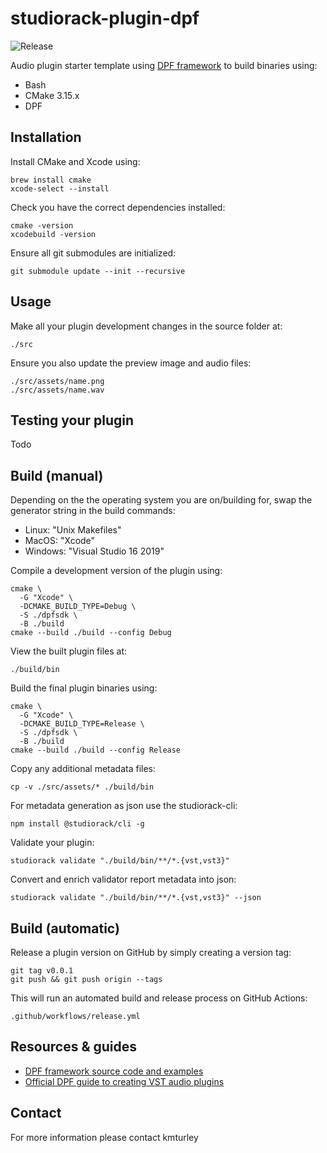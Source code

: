 # studiorack-plugin-dpf
![Release](https://github.com/studiorack/studiorack-plugin-dpf/workflows/Release/badge.svg)

Audio plugin starter template using [DPF framework](https://github.com/DISTRHO/DPF) to build binaries using:

* Bash
* CMake 3.15.x
* DPF


## Installation

Install CMake and Xcode using:

    brew install cmake
    xcode-select --install

Check you have the correct dependencies installed:

    cmake -version
    xcodebuild -version

Ensure all git submodules are initialized:

    git submodule update --init --recursive


## Usage

Make all your plugin development changes in the source folder at:

    ./src

Ensure you also update the preview image and audio files:

    ./src/assets/name.png
    ./src/assets/name.wav


## Testing your plugin

Todo


## Build (manual)

Depending on the the operating system you are on/building for, swap the generator string in the build commands:

* Linux: "Unix Makefiles"
* MacOS: "Xcode"
* Windows: "Visual Studio 16 2019"

Compile a development version of the plugin using:

    cmake \
      -G "Xcode" \
      -DCMAKE_BUILD_TYPE=Debug \
      -S ./dpfsdk \
      -B ./build
    cmake --build ./build --config Debug

View the built plugin files at:

    ./build/bin

Build the final plugin binaries using:

    cmake \
      -G "Xcode" \
      -DCMAKE_BUILD_TYPE=Release \
      -S ./dpfsdk \
      -B ./build
    cmake --build ./build --config Release

Copy any additional metadata files:

    cp -v ./src/assets/* ./build/bin

For metadata generation as json use the studiorack-cli:

    npm install @studiorack/cli -g

Validate your plugin:

    studiorack validate "./build/bin/**/*.{vst,vst3}"

Convert and enrich validator report metadata into json:

    studiorack validate "./build/bin/**/*.{vst,vst3}" --json


## Build (automatic)

Release a plugin version on GitHub by simply creating a version tag:

    git tag v0.0.1
    git push && git push origin --tags

This will run an automated build and release process on GitHub Actions:

    .github/workflows/release.yml


## Resources & guides

* [DPF framework source code and examples](https://github.com/DISTRHO/DPF)
* [Official DPF guide to creating VST audio plugins](https://distrho.github.io/DPF/)


## Contact

For more information please contact kmturley
